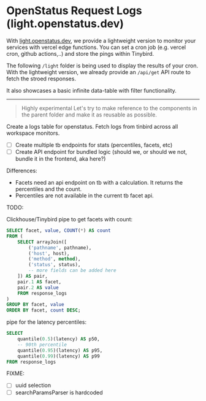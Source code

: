 # OpenStatus Request Logs (light.openstatus.dev)

With [light.openstatus.dev](https://light.openstatus.dev), we provide a lightweight version to monitor your services with vercel edge functions. You can set a cron job (e.g. vercel cron, github actions,..) and store the pings within Tinybird.

The following `/light` folder is being used to display the results of your cron. With the lightweight version, we already provide an `/api/get` API route to fetch the stroed responses.

It also showcases a basic infinite data-table with filter functionality.

---

> Highly experimental
> Let's try to make reference to the components in the parent folder and make it as reusable as possible.

Create a logs table for openstatus. Fetch logs from tinbird across all workspace monitors.

- [ ] Create multiple tb endpoints for stats (percentiles, facets, etc)
- [ ] Create API endpoint for bundled logic (should we, or should we not, bundle it in the frontend, aka here?)

Differences:

- Facets need an api endpoint on tb with a calculation. It returns the percentiles and the count.
- Percentiles are not available in the current tb facet api.

TODO:

Clickhouse/Tinybird pipe to get facets with count:

```sql
SELECT facet, value, COUNT(*) AS count
FROM (
    SELECT arrayJoin([
        ('pathname', pathname),
        ('host', host),
        ('method', method),
        ('status', status),
        -- more fields can be added here
    ]) AS pair,
    pair.1 AS facet,
    pair.2 AS value
    FROM response_logs
)
GROUP BY facet, value
ORDER BY facet, count DESC;
```

pipe for the latency percentiles:

```sql
SELECT
    quantile(0.5)(latency) AS p50,
    -- 90th percentile
    quantile(0.95)(latency) AS p95,
    quantile(0.99)(latency) AS p99
FROM response_logs
```

FIXME:

- [ ] uuid selection
- [ ] searchParamsParser is hardcoded
